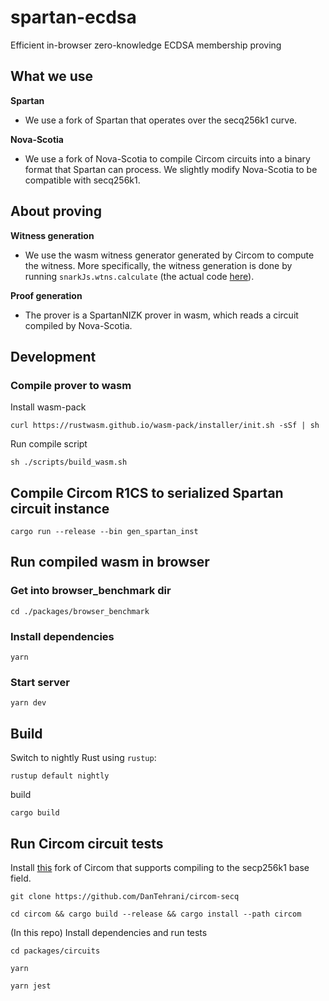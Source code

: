 # spartan-ecdsa

Efficient in-browser zero-knowledge ECDSA membership proving

## What we use

**Spartan**

- We use a fork of Spartan that operates over the secq256k1 curve.

**Nova-Scotia**

- We use a fork of Nova-Scotia to compile Circom circuits into a binary format that Spartan can process. We slightly modify Nova-Scotia to be compatible with secq256k1.

## About proving

**Witness generation**

- We use the wasm witness generator generated by Circom to compute the witness. More specifically, the witness generation is done by running `snarkJs.wtns.calculate` (the actual code [here](https://github.com/personaelabs/spartan-ecdsa/blob/bdc0ce4a5aa75934b9ca604b1cac9dbfc51d0134/packages/browser_benchmark/lib/prover/spartan.ts#L4)).

**Proof generation**

- The prover is a SpartanNIZK prover in wasm, which reads a circuit compiled by Nova-Scotia.


## Development

### Compile prover to wasm

Install wasm-pack

```
curl https://rustwasm.github.io/wasm-pack/installer/init.sh -sSf | sh
```

Run compile script

```
sh ./scripts/build_wasm.sh
```

## Compile Circom R1CS to serialized Spartan circuit instance

```
cargo run --release --bin gen_spartan_inst
```

## Run compiled wasm in browser

### Get into browser_benchmark dir

```
cd ./packages/browser_benchmark
```

### Install dependencies

```
yarn
```

### Start server

```
yarn dev
```

## Build

Switch to nightly Rust using `rustup`:

```text
rustup default nightly
```

build

```
cargo build
```

## Run Circom circuit tests

Install [this](https://github.com/DanTehrani/circom-secq) fork of Circom that supports compiling to the secp256k1 base field.

```
git clone https://github.com/DanTehrani/circom-secq
```

```
cd circom && cargo build --release && cargo install --path circom
```

(In this repo) Install dependencies and run tests

```
cd packages/circuits
```

```
yarn
```

```
yarn jest
```
